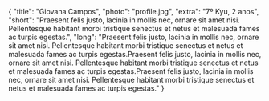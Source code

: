 {
    "title": "Giovana Campos",
    "photo": "profile.jpg",
    "extra": "7º Kyu, 2 anos",
    "short": "Praesent felis justo, lacinia in mollis nec, ornare sit amet nisi. Pellentesque habitant morbi tristique senectus et netus et malesuada fames ac turpis egestas.",
    "long": "Praesent felis justo, lacinia in mollis nec, ornare sit amet nisi. Pellentesque habitant morbi tristique senectus et netus et malesuada fames ac turpis egestas.Praesent felis justo, lacinia in mollis nec, ornare sit amet nisi. Pellentesque habitant morbi tristique senectus et netus et malesuada fames ac turpis egestas.Praesent felis justo, lacinia in mollis nec, ornare sit amet nisi. Pellentesque habitant morbi tristique senectus et netus et malesuada fames ac turpis egestas."
}